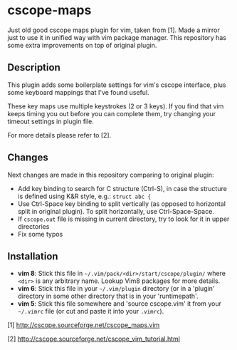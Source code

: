 # cscope-maps

Just old good cscope maps plugin for vim, taken from [1]. Made a mirror just to
use it in unified way with vim package manager. This repository has some
extra improvements on top of original plugin.

## Description

This plugin adds some boilerplate settings for vim's cscope interface, plus some
keyboard mappings that I've found useful.

These key maps use multiple keystrokes (2 or 3 keys). If you find that vim keeps
timing you out before you can complete them, try changing your timeout settings
in plugin file.

For more details please refer to [2].

## Changes

Next changes are made in this repository comparing to original plugin:

* Add key binding to search for C structure (Ctrl-S), in case the structure is
  defined using K&R style, e.g.: `struct abc {`
* Use Ctrl-Space key binding to split vertically (as opposed to horizontal
  split in original plugin). To split horizontally, use Ctrl-Space-Space.
* If `cscope.out` file is missing in current directory, try to look for it
  in upper directories
* Fix some typos

## Installation

* __vim 8__:  Stick this file in `~/.vim/pack/<dir>/start/cscope/plugin/`
              where `<dir>` is any arbitrary name. Lookup Vim8 packages
              for more details.
* __vim 6__:   Stick this file in your `~/.vim/plugin` directory (or in a
              'plugin' directory in some other directory that is in your
              'runtimepath'.
* __vim 5__:  Stick this file somewhere and 'source cscope.vim' it from
              your `~/.vimrc` file (or cut and paste it into your `.vimrc`).

[1] http://cscope.sourceforge.net/cscope_maps.vim

[2] http://cscope.sourceforge.net/cscope_vim_tutorial.html
